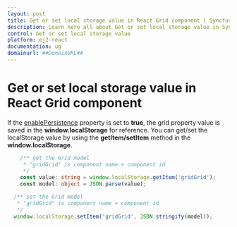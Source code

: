```yaml
---
layout: post
title: Get or set local storage value in React Grid component | Syncfusion
description: Learn here all about Get or set local storage value in Syncfusion React Grid component of Syncfusion Essential JS 2 and more.
control: Get or set local storage value 
platform: ej2-react
documentation: ug
domainurl: ##DomainURL##
---
```


# Get or set local storage value in React Grid component

If the [enablePersistence](https://ej2.syncfusion.com/react/documentation/api/grid/#enablepersistence) property is set to **true**, the grid property value is saved in the **window.localStorage** for reference.
You can get/set the localStorage value by using the **getItem/setItem** method in the **window.localStorage**.

```ts
    /** get the Grid model
     * "gridGrid" is component name + component id
     */
    const value: string = window.localStorage.getItem('gridGrid');
    const model: object = JSON.parse(value);
```

```ts
  /** set the Grid model
   * "gridGrid" is component name + component id
   */
  window.localStorage.setItem('gridGrid', JSON.stringify(model));
```